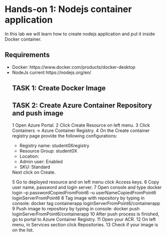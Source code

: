 # Hands-on 1: Nodejs container application
In this lab we will learn how to create nodejs application and put it inside Docker container.

## Requirements
<ul>
<li> Docker: https://www.docker.com/products/docker-desktop
</li>
<li> NodeJs current https://nodejs.org/en/</li>

## TASK 1: Create Docker Image

## TASK 2: Create Azure Container Repository and push image
1 Open Azure Portal. 
2 Click Create Resource on left menu. 
3 Click Containers -> Azure Container Registry. 
4 On the Create container registry page provide the following configurations: 
<ul><li>Registry name: student0Xregistry </li>
<li>Resource Group: student0X </li>
<li>Location: <default as VM> </li>
<li>Admin user: Enabled </li>
<li>SKU: Standard </li></ul>
Next click on Create. 
  
5 Go to deployed resource and on left menu click Access keys. 
6 Copy user name, password and login server. 
7 Open console and type docker login –p passwordCopiedFromPoint6 –u userNameCopiedFromPoint6 loginServerFromPoint6 
8 Tag image with repository by typing in console: docker tag containerapp loginServerFromPoint6/containerapp 
9 Push image to repository by typing in console: docker push loginServerFromPoint6/containerapp 
10 After push process is finished, go to portal to Azure Container Registry. 
11 Open your ACR. 
12 On left menu, in Services section click Repositories. 
13 Check if your image is on the list. 
